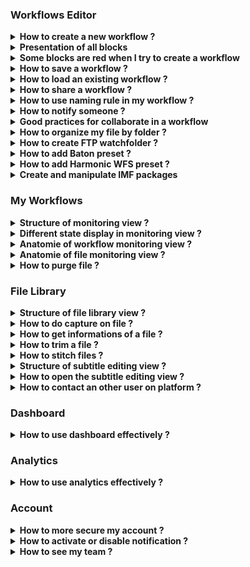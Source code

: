 ### Workflows Editor

<details>
  <summary><b>How to create a new workflow ?</b></summary>
  

  Click on `Workflow Editor` view.
  
 ![Workflow editor](images/workflow-editor-header.png)

</br>
</br>

Click on `+` button.

  ![Plus button](images/workflow-editor-plus.png)

  Add some blocks and end your workflow with a `Delivery` block.


Select the tool to use for each block (including ingest).

  ![Select tool](images/workflow-select-tool.png)


Fill all red field in each block.

  ![Fill block](images/workflow-fill-block.png)


Select some files to send on `Ingest block`.

  ![Ingest](images/workflow-ingest-files.png)


Click on execute workflow.

  ![Execute](images/workflow-execute.png)
  
</details>

<details>
  <summary><b>Presentation of all blocks</b></summary>

**Ingest :** Allows to upload files to Eolementhe.

- ***Standard :***  upload file with HTTPS protocol.
- ***Standard Object Storage :*** upload file from OVH, AZURE or AMAZON. 
- ***Server File :*** use file already present on the platform.
- ***Premium :*** upload file with Signiant App.
- ***Premium Object Storage :*** upload file with Signiant App from OVH, AZURE or AMAZON.
- ***Internet :*** upload file by URL internet video.
- ***FTP :*** upload file with FTP protocol.
- ***Aspera :*** upload file with Aspera specific protocol.
- ***Live stream :*** upload file from live stream flux.
- ***Twitter :*** upload file from twitter publication.
- ***Dropbox :*** upload file from DropBox account.

**Delivery :** Deliver the generated files (and sources if option added) of the workflow. 

- ***Manual :*** deliver file on Eolementhe platform.
- ***Object Storage :*** deliver file on OVH, AZURE or AMAZON.
- ***Mediashuttle :*** deliver file on mediashuttle portal.
- ***FTP export :*** deliver file on FTP instance.
- ***Youtube :*** deliver file on youtube account.
- ***Aspera connect :*** deliver file with Aspera protocol.
- ***Twitter :***  deliver file on twitter account.
- ***Dropbox :***  deliver file on dropbox account.


**Quality control :** Generates a quality control report in accordance with the preset entered. 

- ***Baton :*** Generate a quality control with Baton.
- ***Photon :*** Generate a quality control for package IMF.
- ***Mediainfo :*** Generate file with informations of media.


**Transcoding :** Generate a new media file in accordance with the preset entered.

- ***Harmonic WFS :*** Transcode file according to your Harmonic WFS workflows/presets.
- ***File360 :*** Transcode file on File360 service.
- ***RewrappAS10 :*** Rewrapp .mxf file with AS10 complient metadata.
- ***ffmpeg :*** Transcode file with ffmpeg.
- ***Titan File :*** Transcode file with Titan File.
- ***Cambria :*** Transcode file with Cambria.


**Loudness :** Generates or corrects errors in the soundtracks of the media file.

- ***Minnetonka ATS :***  Check and fix loudness with Minnetonka.
- ***ffmpeg :*** Check and fix loudness with ffmpeg.


**Metadata :** Add or read metadatas to a media in accordance with the presets.

- ***Metadata :*** Add metadatas according to your preset.
- ***Auto retrieve :*** Retrieves metadatas from media files and generate file with metadatas.


**Pause :** Create a pause in the execution of tasks in the workflow.

**IMF :** Generate an IMF packages with `.mxf` file.

**Subtitle :** Generates, converts or writes subtitles on a media file.

- ***Convert :*** Convert subtitle files to another subtitle file format.
- ***Burn :*** Allows to integrate the subtitle file into a media file. 
- ***Translation Google :*** Generates subtitles with Google translation. 
- ***Translation Microsoft :*** Generates subtitles with Microsoft translation. 
- ***Translation Deepl :***  Generates subtitles with Deepl translation. 
- ***Speech to text :*** Allows to create subtitles using the soundtrack of a media file with Autosub.
- ***Speechmatics :*** Allows you to create subtitles using the soundtrack of a media file with Speechmatic.
- ***VideoIndexer :*** Allows you to create subtitles using the soundtrack of a media file with videoIndexer.

**Antivirus :** Detects the presence of viruses in media files. 

- ***Clamav :*** Generate report with Clamav.


**Trim :** Allow to cut a media to the time codes specified by the user. 

**Expand :** Allow to modify the workflow with parallel or conditions.

- ***Parallel :*** Allow the user to create parallel branches to perform tasks simultaneously. 
- ***Conditional :*** Allows the user to create conditions on different branches for doesn't perform the same work according to the result of the previous block. 


**AI :** Allows to use artificial intelligence to detect faces, tags etc ...

- ***Videobox :*** Detects faces, nudity images and tags with Videobox.
- ***VideoIndexer :  Detects faces with VideoIndexer.

</details>



<details>
  <summary><b>Some blocks are red when I try to create a workflow</b></summary>
  

  If you see red blocks like the following screenshot, this means that you don't have right to use these blocks.

  Check your contract to see if the dates and tools should be available.

  Contact an administrator at `support@videomenthe.fr` if the blocks should be available.

  ![Workflow red blocks](images/workflow-red-blocks.png)

</details>

<details>
  <summary><b>How to save a workflow ?</b></summary>
  

  Build or load a workflow.

  Click on `save` to save modifications on an existing workflow

  ![Save](images/workflow-save.png)

  Click on `save as` to save as a new workflow. You will be asked to enter a name for this workflow.

  ![Save as](images/workflow-save-as.png)
</details>

<details>
  <summary><b>How to load an existing workflow ?</b></summary>
  

  Click on `Select a workflow`.

  ![Select a workflow](images/workflow-select.png)

  Select the workflow you want to load.
</details>

<details>
  <summary><b>How to share a workflow ?</b></summary>
  
Sharing a workflow means that the users to whom you have shared your workflow will be able to load and use your workflow. But will not be able to modify it.

Load an existing workflow and click on `Share`.

![workflow-share](images/workflow-share.png)

In the modal you can share the workflow. And see the list of users to whom the workflow is shared.

![workflow-share-modal](images/workflow-share-modal.png)

View when you share your workflow. 

![workflow-share-with-other](images/workflow-share-with-other.png)

View when a workflow is shared with you. 

![workflows-share-with-me](images/workflows-share-with-me.png)
</details>


<details>
  <summary><b>How to use naming rule in my workflow ?</b></summary>
  
Click on  `Naming rule`.

![dropdown-manage-naming-rule](images/dropdown-manage-naming-rule.png)


Here you can add naming rules with your custom format. Enter the name of your rule and then you can write the format of naming you want for your files.

Here example of naming rule :

![workflow-namingrule](images/workflow-namingrule.png)

For adding variable in your name like `Days`, `Months`, `File Name` you just have to click on it.

After adding  naming rule, on each block appear this : 

![workflow-naming-rule](images/workflow-naming-rule.png)

So select your naming rule and this will be applied to all output files of the block. 

</details>

<details>
  <summary><b>How to notify someone ?</b></summary>
  

You can notify the status of your workflow to other users with the recipient email feature. 

Recipient email appear in Pause and Delivery block. 

![workflow-recipient-email](images/workflow-recipient-email.png)

The  recipient email allows users added to had the same follow-up as the owner of the workflows (monitoring, notifications ...). 

Your own email adress is automatically add in recipient email list.

 You can search all users on platform and if user doesn't exist you can add it by writing his email address in the search bar and pressing enter. And you can supress an existing email from list by clicking in the red trash button.


</details>

<details>
  <summary><b>Good practices for collaborate in a workflow</b></summary>

If you want to create collaborative workflows. Some good practices must be respected.

The easiest way is to use the pause block. At each pause all users in email recipient will have access to the file generated from the previous block. 

Thus all user in recipient will receive an email giving them access to the file generated from the previous block. In addition, they will see the workflow in the monitoring view and edit the file in library file. They will also be able to continue or stop the workflow in monitoring view. 

Let's take a simple example: 

A user starts a translation workflow. However, several translators must access the file in order to be able to correct it. We create the following workflow: 

![workflow-collaborative-subtitle](images/workflow-collaborative-subtitle.png)

Once the workflow is paused. Users in recipient email of the pause block receive the file from previous block (here a speech to text block). So they will just have to correct the subtitles file `.srt`. Once the corrections have been made, one of the users will simply have to continue the pause and the workflow will resume its execution with the corrected subtitle file.

</details>

<details>
  <summary><b>How to organize my file by folder ?</b></summary>

In the `ingest` and `delivery` block you can see a `Destination folder` field that allows you to organize these files with folders.

The `Destination folder` field of the Ingest block allows you to redirect all source files to the folder tree you specified. 

The `Destination folder` field of the Delivery block allows you to redirect all generated files to the folder tree you specified. 

If you leave the fields empty as below: 

![workflow-editor-ingest-delivery-destination-empty](images/workflow-editor-ingest-delivery-destination-empty.png)

All your source and generated files will be sent to the root of your file server eolementhe.

![workflow-editor-ingest-delivery-destination-empty-result](images/workflow-editor-ingest-delivery-destination-empty-result.png)

If you specify the field `Destination folder` you will be able to classify your files simply. 

Example : 

![workflow-editor-ingest-destination-complete](images/workflow-editor-ingest-destination-complete.png)

Here we redirect all the source files to the `eole` folder, which is in the `test` folder. And we redirect all the generated files to the `loudness` folder which is in the `test` folder.

Result in the `File Library`: 

![workflow-editor-ingest-delivery-destination-complete-result](images/workflow-editor-ingest-delivery-destination-complete-result.png)

</details>

<details>
  <summary><b>How to create FTP watchfolder ?</b></summary>

An FTP WatchFolder allows you to specify a folder on an external FTP server. When adding files to this folder all the files added will be taken as source files and launched by eolementhe in a workflow of your choice. 

First you will need to add your FTP server. For that nothing simpler put the `FTP`or `FTP export` option in the ingest or delivery of your workflow.  

Click on `Add Server`

![workflow-ftp-watch-folder-2](images/workflow-ftp-watch-folder-2.png)

Fill in the data relating to your FTP server and click on `Submit`.

![workflow-ftp-watch-folder-3](images/workflow-ftp-watch-folder-3.png)

Now go to the dropdown menu at the top right of eolementhe and click on `FTP Watch Folder`.

![workflow-ftp-watch-folder-1](images/workflow-ftp-watch-folder-1.png)

Select the FTP container you just entered just before. Select the folder that will be watched. Select the folder that will be watched. And click on `Submit`.

![workflow-ftp-watch-folder-5](images/workflow-ftp-watch-folder-5.png)

You should arrive on this page which lists all your Watchfolder folders that you have entered. This is also where you can delete FTP watchfolder by clicking on the red icon.

![workflow-ftp-watch-folder-6](images/workflow-ftp-watch-folder-6.png)

</details>

<details>
  <summary><b>How to add Baton preset ?</b></summary>

First add a `Quality Control` block to your workflow. 

Baton with preset allow quality control according to your requirements. If your test plan list is empty.
You can add a test plan by click on  `Add a test plan`.

![workflow-baton-add-preset-1](images/workflow-baton-add-preset-1.png)

Clicking again on `Add a test plan` and load your test plan. 

![workflow-baton-add-preset-2](images/workflow-baton-add-preset-2.png)

When your test plan is added click on `upload` to load your test plan on your profile. 


![workflow-baton-add-preset-3](images/workflow-baton-add-preset-3.png)

Once uploaded your test plan will be displayed in the list like this (here we add test plan named `aaaaaa`). You can delete or download your test plan from here.

![workflow-baton-add-preset-4](images/workflow-baton-add-preset-4.png)

Return to your workflow and select the added test plan. 

![workflow-baton-add-preset-5](images/workflow-baton-add-preset-5.png)

</details>

<details>
  <summary><b>How to add Harmonic WFS preset ?</b></summary>

First add a `Transcoding`  block to your workflow. 

Harmonic WFS preset allow transcode according to your requirements. If your preset list is empty.
You can add a preset by click on  `Add Presets`.

![workflow-harmonic-add-preset-1](images/workflow-harmonic-add-preset-1.png)

Clicking on `Add Workflow` for add your workflow preset. 
![workflow-harmonic-add-preset-2](images/workflow-harmonic-add-preset-2.png)

When your workflow preset is added click  on `upload` to load.

![workflow-harmonic-add-preset-3](images/workflow-harmonic-add-preset-3.png)

Now add all presets used by your preset workflow and click `upload` again to load your preset on your profile. 

![workflow-harmonic-add-preset-4](images/workflow-harmonic-add-preset-4.png)

Once uploaded your preset will be displayed in the list like this (here we add preset named `EOLE_2`). You can delete or download your test plan from here.

![workflow-harmonic-add-preset-5](images/workflow-harmonic-add-preset-5.png)

Return to your workflow and select the added preset. 

![workflow-harmonic-add-preset-6](images/workflow-harmonic-add-preset-6.png)

</details>

<details>
  <summary><b>Create and manipulate IMF packages</b></summary>

Create a workflow with an IMF package block and with your `.mxf` file in Ingest as below.

![workflow-imf-1](images/workflow-imf-1.png)

When your workflow was executed go to the `File library`. You should have a folder with all of your MFI packages as below :

![workflow-imf-2](images/workflow-imf-2.png)

Click on the label `IMF` in `File library` :

![workflow-IMF-button](images/workflow-IMF-button.png)

This should open a window like the one below.

![workflow-imf-3](images/workflow-imf-3.png)

Eolementhe create a default video. But you can still create your own video with the settings you want with the list of all video files and all audio files. 

![workflow-imf-4](images/workflow-imf-4.png)

Once your media version have been created, you can click on the envelope icon as below : 

![workflow-imf-6](images/workflow-imf-6.png)

You will be redirected to a workflow with `Cambria` transcoding ready to generate your file.

![workflow-imf-7](images/workflow-imf-7.png)

</details>

### My Workflows

<details>
  <summary><b>Structure of monitoring view ?</b></summary>

  Click on `My Workflows` view.
  
  ![workflow-monitoring](images/workflow-monitoring.png)

The `My Workflows` view allow the user to monitor all the workflows you have started. 

![workflow-monitoring-view](images/workflow-monitoring-view.png)

The different buttons allows you to change the monitoring view. 

A button allow you to switch from the `My Workflow` view to the `My File` view. 

![workflow-monitoring-view-button-file](images/workflow-monitoring-view-button-file.png)

And the other button allow you to switch from the `Standard` view which corresponds to all workflows and files sent by the normal ingest. And the `Premium` view that will show all the workflows and files sent by the premium ingest post (Premium mode use Signiant).

![workflow-monitoring-view-button-premium](images/workflow-monitoring-view-button-premium.png)

You can also filter your workflow list by dates, file name, file status, etc... Thanks to the two search bars. 

![workflow-monitoring-search-bar](images/workflow-monitoring-search-bar.png)

</details>

<details>
  <summary><b>Different state display in monitoring view ?</b></summary>

Whether in the file or workflow motoring the steps are categorized by color codes corresponding to states.

Here is an exhaustive list of the different possible statuses. 

![workflow-monitoring-running-task](images/workflow-monitoring-running-task.png)

**Running :** the task is in execution and processing please wait for the end. 

![workflow-monitoring-refused-task](images/workflow-monitoring-refused-task.png)

**Refused :** the task was refused by the platform due to an unforeseen event or insufficient rights. 

![workflow-monitoring-pause-task](images/workflow-monitoring-pause-task.png)

**Paused :** the workflow include a Pause block so when the pause block is encountered, platform wait for the user to validate or refused the pause to continue. 

![workflow-monitoring-partial-task](images/workflow-monitoring-partial-task.png)

**Partial :** workflow are about executing and delivering correctly. But some tasks or files have not been executed correctly and are in error.
 
![workflow-monitoring-completed-task](images/workflow-monitoring-completed-task.png)

**Completed :** workflow are about executing and delivering correctly. All tasks or files in the workflow were executed correctly. 


</details>

<details>
  <summary><b>Anatomie of workflow monitoring view ?</b> </summary>

First unfold the details of your workflow by clicking on its name in the list. 

![workflow-monitoring-unfold-workflow](images/workflow-monitoring-unfold-workflow.png)

Then we will be able to see two sub-menus. Two different zones. The first monitoring zone of workflow and the second is the file zone.<br>
As in the first step, unfold the two submenus.

![workflow-monitoring-view-zone](images/workflow-monitoring-view-zone.png)

Now you have the complete workflow monitoring view you can have details of the progress of each tasks of your workflow executed. 

![workflow-monitoring-complete-view](images/workflow-monitoring-complete-view.png)

The name of the workflow used in list had specific format like : Name of workflow with the start date of the workflow and the total size of all source files and generated by the workflow. 

![workflow-monitoring-workflow-title](images/workflow-monitoring-workflow-title.png)


At top of the workflow zone we can see the title of file ingest. Below that show the progress and status of each task in your workflow, with the task information and the files generated by each task. 

![workflow-monitoring-workflow-zone](images/workflow-monitoring-workflow-zone.png)

The file zone. This area contains all the files in the workflow (sources files and generated files). It is also in this area that you will find the deletion information for the different files in your workflow. 

![workflow-monitoring-file-zone](images/workflow-monitoring-file-zone.png)
</details>



<details>
  <summary><b>Anatomie of file monitoring view ?</b></summary>
  
  Click on `My files` button.

![workflow-monitoring-view-button-file-selected](images/workflow-monitoring-view-button-file-selected.png)


In the file monitoring view you can have details of the progress of each task on source file.

![workflow-monitoring-file-file-zone](images/workflow-monitoring-file-file-zone.png)
  
At top of the file zone we can see the title of source file. Below that show the progress and status of each task in your source file, with the task information and the files generated by each task. 

</details>

<details>
  <summary><b>How to purge file ?</b></summary>

As specified in the monitoring workflows, the files have a deletion deadline. Each file created is kept on the platform for 5 days before it is automatically deleted. 

![workflow-monitoring-workflow-purge-deadline](images/workflow-monitoring-workflow-purge-deadline.png)

In addition, many options in workflow monitoring allow you to delete files related to a workflow. 

**Purge all files** that purge all sources and generates files of your workflow.<br>
**Purge source only** that purge all sources files of your workflow. <br>
**Purge generated only** that purge all generates files of your workflow.<br>
**Delete workflow** that removes all traces of the workflow on the platform (that delete : sources files, generates files and your workflow in monitoring view).

If you want to delete a specific file you can click on the trash icon of your target file in `My workflow` : 

![workflow-monitoring-delete-specific](images/workflow-monitoring-delete-specific.png)

</details>

### File Library

<details>
  <summary><b>Structure of file library view ?</b></summary>

  Click on `File Library` menu.

![Library](images/library-menu.png)

In the `File Library` view we have on the left all the files related to our account. To open a file in the library, simply click on the file in this section.
![library-view-file-tree](images/library-view-file-tree.png)    
You can search for a specific file or folder using the search bar. 

This icon gives the information of the file: 

![library-icon-info](images/library-icon-info.png)

This icon allows a quick view of the file: 

![library-icon-preview](images/library-icon-preview.png)

The source files are visible with the icon: 

![library-icon-source-file](images/library-icon-source-file.png)

Shared files are visible with the icon: 

![library-icon-share](images/library-icon-share.png)

You can select several files by checking them.

![library-view-file-tree-selected](images/library-view-file-tree-selected.png)
The selections allow you to perform additional actions. 
First, you can delete the selected files. 

![library-button-deleted](images/library-button-deleted.png)

You can also send the files to another folder. 

![library-button-move](images/library-button-move.png)

And finally you can directly start a workflow with the selected files. 

![library-button-launch](images/library-button-launch.png)


<hr>

Now open a file by a double click on this name, it opens on the right side of the library like this: 

![library-file-preview](images/library-file-preview.png)

You can see the file title followed by the number of days remaining before the automatic purge. 

![library-view-file-title](images/library-view-file-title.png)

Then just below it there are two icons. The first one is used to download the file. And the other one is used to delete the file.

![library-view-file-icons](images/library-view-file-icons.png)

We also have labels corresponding to the workflow that was launched on the file. By clicking on this label the platform will redirect you to the workflow monitoring on the clicked workflow. 

![library-view-file-workflow](images/library-view-file-workflow.png)

If you find that the preview video of the File library is too small to work comfortably you can click on the icon below to enlarge the view :

 ![library-view-file-fullscreen](images/library-view-file-fullscreen.png)


A small keyboard icon is above the video player. When you hover your mouse over it, you will see the keyboard shortcuts of the player. 

![library-view-shortcut](images/library-view-shortcut.png)

Below the video player, there are the normal control buttons: `Back, Pause, Forward and take a screenshot`.

![library-view-button-player](images/library-view-button-player.png)

Below the video player, it also has a video playback speed control bar. 

![library-view-button-playbackspeed](images/library-view-button-playbackspeed.png)

On the left of the video player we have a space reserved for screenshots, information and video cutting : 

`Captures view` list and manage all the screenshots taken on this file. 
![library-view-panel-capture](images/library-view-panel-capture.png)


`Information view` lists all available information about the media file. And it also allows you to add metadatas or export them. 
![libray-view-panel-informations](images/libray-view-panel-informations.png)

`Trim view`  trim certain parts of this media file. 
![library-view-panel-trim](images/library-view-panel-trim.png)

</details>

<details>
  <summary><b>How to do capture on file ?</b></summary>
  
Launch your video player. When you want to hang a capture press: 

![library-view-capture-button](images/library-view-capture-button.png)

In the tab `Captures`, the captures linked to the file are displayed on the left of your player. Here you can directly comment them thanks to the field : 

![library-view-capture-view](images/library-view-capture-view.png)

You can bring your video player to the frame of your capture click by simply clicking on the timecode below the image.

 ![library-view-capture-timecode](images/library-view-capture-timecode.png)

You can delete a capture by clicking on the icon: 

![library-view-capture-supress](images/library-view-capture-supress.png)

Finally you can export all your captures in `pdf` or `csv` format with the following two buttons :

![library-view-capture-export](images/library-view-capture-export.png)

</details>

<details>
  <summary><b>How to get informations of a file ?</b></summary>
  
In the tab `Information` you can have the complete list of information about the file.  

  ![library-view-information-complete](images/library-view-information-complete.png)
  

We also have access to the metadatas of the file (if there are any) : 

![library-view-information-metadata-list](images/library-view-information-metadata-list.png)


We can also export the information in `.pdf` format or add metadatas to the file using these buttons: 

![library-view-information-button-export-add](images/library-view-information-button-export-add.png)


</details>

<details>
  <summary><b>How to trim a file ?</b></summary>


In the `Trim` tab you can extract a part of the media file. 
For that nothing simpler than two timecodes that delimit the trim of your video. 

![library-view-trim-1](images/library-view-trim-1.png)

The timescode input fields are automatically set to the timecode of your video being played back. Then click on `Trim`. 

![library-view-trim-2](images/library-view-trim-2.png)

Wait a little while : 

![library-view-trim-3](images/library-view-trim-3.png)

Your file was created and named in the format `BaseName_trim_trim_timecode1_timecode2` in your file Library.

![library-view-trim-4](images/library-view-trim-4.png)

</details>

<details>
  <summary><b>How to stitch files ?</b></summary>
  
In `File Library`, select several only files with the same extension by checking them.

![library-stitch-preview](images/library-stitch-preview.png)

Option appears `Stitch files`. That stitch all selected file.

![library-button-stitch](images/library-button-stitch.png)

Stitch option had a specific interface for stitch our selected file.
![library-stitch-1](images/library-stitch-1.png)

First select the file to put first by clicking on the icon: 

![library-button-stitch-add](images/library-button-stitch-add.png)

A view of your output file is displayed. Here you can see the name of the output file. And we can see the timeline of our output file with our first file added. 

![library-stitch-2](images/library-stitch-2.png)

Now let's add the second file. We can see on the timeline the white separation that marks the separation of our two files added.

![library-stitch-3](images/library-stitch-3.png)

You can reset your timeline by clicking on : 

![library-button-stitch-restart](images/library-button-stitch-restart.png)

Or create the file by clicking on: 

![library-stitch-final-button](images/library-stitch-final-button.png)

</details>


<details>
  <summary><b>Structure of subtitle editing view ?</b></summary>
 
  Click on `File Library` menu.

  ![Library](images/library-menu.png)

 Click on an `SRT` file.

![library-view-structure-1](images/library-view-structure-1.png)

If your view library does not include timecodes and other informations as above, you are in simplified view. You will just have to click on the button like below for complete view : 

![library-view-subtitle](images/library-view-subtitle.png)

The current subtitle is displayed as follows.

![library-view-structure-2](images/library-view-structure-2.png)

If you click on the character limits a modal opens allowing you to change the limits for all the file.

![library-view-structure-3](images/library-view-structure-3.png)

If you change the limit and some captions have more words per second than your limit they will appear in red like this : 
![library-view-structure-11](images/library-view-structure-11.png)

If you want to put your media player on a particular caption, just click on the subtitles caption timecode surrounded in red below :

![library-view-structure-4](images/library-view-structure-4.png)

If you want to change the timecodes you just have to click on the icon (surrounded in red below) next to the timecode to change it.

![library-view-structure-5](images/library-view-structure-5.png)

By clicking on icons bellow you could advance or reverse your capture by 100 miliseconds. 

![library-view-structure-6](images/library-view-structure-6.png)

You can delete a subtitles caption by clicking on the icon surrounded in red below.

![library-view-structure-7](images/library-view-structure-7.png)

You can add a caption by clicking on the icon surrounded in red below (the subtitles captions are added underneath)

![library-view-structure-8](images/library-view-structure-8.png)

By clicking on icons bellow you could advance or reverse by 100 miliseconds all subtitles captions of your file. 

![library-view-structure-9](images/library-view-structure-9.png)

When you have finished working on your subtitles, don't forget to save with the following button: 

![library-view-structure-10](images/library-view-structure-10.png)

</details>

<details>
  <summary><b>How to open the subtitle editing view ?</b></summary>
  
  Click on `File Library` menu.

  ![Library](images/library-menu.png)

  Click on an `SRT` file.
  
  Only subtitles with .srt extension will show the subtitle editing interface.

  ![Subtitle editing](images/library-subtitle-editing.png)

If your view library does not include timecodes and other informations as above, you are in simplified view. You will just have to click on the button below for complete view : 

![library-view-subtitle](images/library-view-subtitle.png)

</details>


<details>
  <summary><b>How to contact an other user on platform ?</b></summary>
  
On Eolementhe you can contact other user and talk to them. This messaging system are per file. Each file has its own messaging system and allows different users working on the same file to communicate simply.

  Click on `File Library` menu and open your media file.

  ![Library](images/library-menu.png)


To open the conversation of file click on the icon indicated by the red arrows at the bottom right on the image below. 

![workflow-library-chat](images/workflow-library-chat.png)

And now communicate simply.

![workflow-library-chat-example](images/workflow-library-chat-example.png)

</details>


### Dashboard

<details>
  <summary><b>How to use dashboard effectively ?</b>     </summary>
  
Click on `Dashboard` menu.  

![dashboard-header](images/dashboard-header.png)

In the Dashboard view you can see all the file with executed task in detail. 
The advantage of the dashboard is that there are many filters to apply to searches.

You will have something like this: 

![dashboard-complete-view](images/dashboard-complete-view.png)

If you click on a file raw that redirect your platform on `File library` on the file you clicked : 

![dashboard-click-raw](images/dashboard-click-raw.png)

The select allows you to add or remove rows from the table. In order to customize your dashboard and not have any information that is useless for you. 

![dashboard-select-filter](images/dashboard-select-filter.png)

Select your custom period : 

![dashboard-period-select-filter](images/dashboard-period-select-filter.png)

We can also change the way the rows of your table are ordered by clicking on the icon next to the name of the column we want to order : 

![dashboard-icon-ordered](images/dashboard-icon-ordered.png)

We also have labels in the State column corresponding to the workflow that was launched on the file. By clicking on this label the platform will redirect you to the `My Workflow` view monitoring on the clicked workflow. 

![dashboard-status-label](images/dashboard-status-label.png)
</details>


### Analytics

<details>
  <summary><b>How to use analytics effectively ?</b>     </summary>
 
Click on `Analytics` menu.  
  

![analytics-header](images/analytics-header.png)


Analytics allow to have a follow-up of the activity of one or more users over a given period of time.

![analytics-view-complete](images/analytics-view-complete.png)

Select a user email and a period.<br>
Then an interface of the following form will be displayed : 

![analytics-interface-view](images/analytics-interface-view.png)

A list of selected emails is displayed. Allowing the management of our analytics.You can export report as a PDF or CSV file with both export buttons. 

Below example of one schema of the activity report.

![analytics-graphic](images/analytics-graphic.png)

</details>

### Account


<details>
  <summary><b>How to more secure my account ?</b></summary>
  
Click on `Enable 2FA`.

![dropdown-manage-2FA](images/dropdown-manage-2FA.png)

After a modal will ask you: 

![2FA-modal](images/2FA-modal.png)

If you click on `yes` then you will activate the 2FA. 
<br>Next login on the platform you will be asked this: 

![2FA-login](images/2FA-login.png)
Code received by email to the email address of your account. 

</details>


<details>
  <summary><b>How to activate or disable notification ?</b></summary>
  
If disabled click on `Activate notification`.

![dropdown-manage-notification](images/dropdown-manage-notification.png)

If activated click on `Disable notification`.

![dropdown-manage-notification-disab](images/dropdown-manage-notification-disab.png)

</details>


<details>
  <summary><b>How to see my team ?</b></summary>

  Click on `Teams`.

![dropdown-manage-team](images/dropdown-manage-team.png)

If a team exists that behaves like this it will be displayed like this.

![team-view](images/team-view.png)

  After that, just click on it to get all the information (if u are a simple user you can only see your team manager. Only manager can see all users of team).
![team-complete-view](images/team-complete-view.png)

</details>


